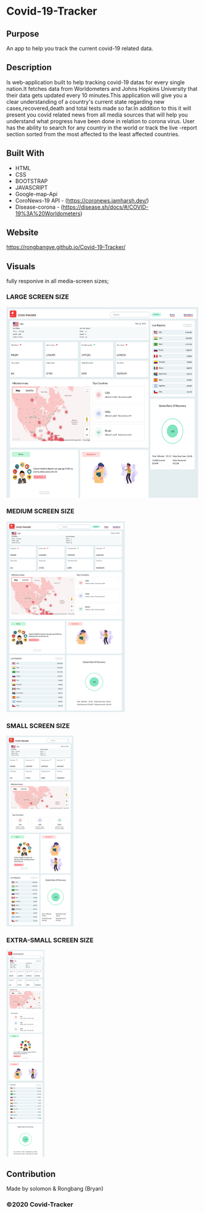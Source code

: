 # Covid-19-Tracker

## Purpose

An app to help you track the current covid-19 related data.

## Description

Is web-application built to help tracking covid-19 datas for every single nation.It fetches data from Worldometers and Johns Hopkins University that their data gets updated every 10 minutes.This application will give you a clear understanding of a country's current state regarding new cases,recovered,death and total tests made so far.In addition to this it will present you covid related news from all media sources that will help you understand what progress have been done in relation to corona virus.
User has the ability to search for any country in the world or track the live -report section sorted from the most affected to the least affected countries.

## Built With

- HTML
- CSS
- BOOTSTRAP
- JAVASCRIPT
- Google-map-Api
- CoroNews-19 API - (https://coronews.iamharsh.dev/)
- Disease-corona - (https://disease.sh/docs/#/COVID-19%3A%20Worldometers)

## Website

https://rongbangye.github.io/Covid-19-Tracker/

## Visuals

fully responive in all media-screen sizes;

<!-- ### EXTRA LARGE SCREEN SIZE

<img src="./assets/img/Screenshot-1.png" alt="extra-large-screen app" style="height:500px"/>
<img src="./assets/img/Screenshot-2.png" alt="extra-large-screen app" style="height:500px"/>
<img src="./assets/img/Screenshot-3.png" alt="extra-large-screen app" style="height:500px"/> -->

### LARGE SCREEN SIZE

<img src="./assets/img/covid-tracker-wide-screen.png" alt="large-screen app" style="height:500px"/>

<!-- <img src="./assets/img/Screenshot-4.png" alt="large-screen app" style="height:500px"/>
<img src="./assets/img/Screenshot-5.png" alt="large-screen app" style="height:500px"/> -->

### MEDIUM SCREEN SIZE

<img src="./assets/img/covid-tracker-midsize-screen.png" alt="large-screen app" style="height:500px"/>

<!-- <img src="./assets/img/Screenshot-6.png" alt="medium-screen app" style="height:500px"/><hr>
<img src="./assets/img/Screenshot-7.png" alt="medium-screen app" style="height:500px"/><hr>
<img src="./assets/img/Screenshot-8.png" alt="medium-screen app" style="height:500px"/><hr> -->

### SMALL SCREEN SIZE

<img src="./assets/img/covid-tracker-small-screen.png" alt="large-screen app" style="height:500px"/>
<!-- 
<img src="./assets/img/Screenshot-9.png" alt="small-screen app" style="height:500px"/>
<img src="./assets/img/Screenshot-10.png" alt="small-screen app" style="height:500px"/>
<img src="./assets/img/Screenshot-11.png" alt="small-screen app" style="height:500px"/>
<img src="./assets/img/Screenshot-12.png" alt="small-screen app" style="height:500px"/> -->

### EXTRA-SMALL SCREEN SIZE

<img src="./assets/img/covid-tracker-mobile.png" alt="large-screen app" style="width:100px"/>

<!-- <img src="./assets/img/Screenshot-13.png" alt="extra-small-screen app" style="height:300px"/>
<img src="./assets/img/Screenshot-14.png" alt="extra-small-screen app" style="height:300px"/>
<img src="./assets/img/Screenshot-15.png" alt="extra-small-screen app" style="height:300px"/>
<img src="./assets/img/Screenshot-16.png" alt="extra-small-screen app" style="height:300px"/>
<img src="./assets/img/Screenshot-17.png" alt="extra-small-screen app" style="height:300px"/> -->

## Contribution

Made by solomon & Rongbang (Bryan)

### ©️2020 Covid-Tracker
